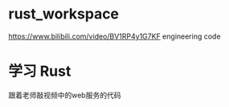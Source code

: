 # rust_workspace
 https://www.bilibili.com/video/BV1RP4y1G7KF engineering code

# 学习 Rust
跟着老师敲视频中的web服务的代码
